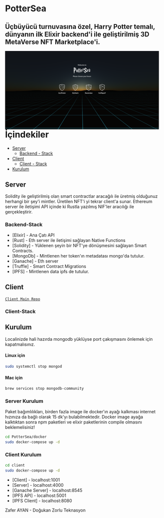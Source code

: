 # PotterSea
## Üçbüyücü turnuvasına özel,  Harry Potter temalı, dünyanın ilk Elixir backend'i ile geliştirilmiş 3D MetaVerse NFT Marketplace'i.

<p align="center">
  <img style="float: right;" src="/pottersea.png" alt="Vim-go logo"/>
</p>

# İçindekiler

* [Server](#server)
    * [Backend - Stack](#backend-stack)
* [Client](#client)
    * [Client - Stack](#client-stack)
* [Kurulum](#kurulum)

## Server
Solidity ile geliştirilmiş olan smart contractlar aracağılı ile üretmiş olduğunuz herhangi bir şey'i mintler. Üretilen NFT'i yi tekrar client'a sunar. Ethereum server ile iletişimi API içinde ki Rustla yazılmış NIF'ler aracılığı ile gerçekleştirir.

### Backend-Stack
- [Elixir] - Ana Çatı API
- [Rust] - Eth server ile iletişimi sağlayan Native Functions
- [Solidity] - Yüklenen şeyin  bir NFT'ye dönüşmesini sağlayan Smart Contracts.
- [MongoDb] - Mintlenen her token'ın metadatası mongo'da tutulur.
- [Ganache] - Eth server
- [Truffle] - Smart Contract Migrations
- [IPFS] - Mintlenen data ipfs de tutulur.

## Client
[`Client Main Repo`](https://github.com/ozcanzaferayan/meta-nft-vr-client)


### Client-Stack

## Kurulum
Localinizde hali hazırda mongodb yüklüyse port çakışmasını önlemek için kapatmalısınız.
#### Linux için

```sh
sudo systemctl stop mongod
```
#### Mac için
```sh
brew services stop mongodb-community
```
### Server Kurulum
Paket bağımlılıkları, birden fazla image ile docker'ın ayağı kalkması internet hızınıza da bağlı olarak 15 dk'yı bulabilmektedir.
Docker image ayağa kalktıktan sonra npm paketleri ve elixir paketlerinin compile olmasını beklemelisiniz!

```sh
cd PotterSea/docker
sudo docker-compose up -d
```

### Client Kurulum

```sh
cd client
sudo docker-compose up -d
```

- [Client] - localhost:1001
- [Server] - localhost:4000
- [Ganache Server] - localhost:8545
- [IPFS API] - localhost:5001
- [IPFS Client] - localhost:8080


Zafer AYAN - Doğukan Zorlu
Teknasyon
